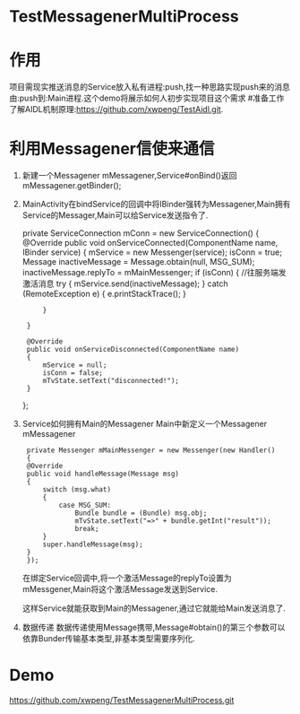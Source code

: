 # TestMessagenerMultiProcess
# 作用
项目需现实推送消息的Service放入私有进程:push,找一种思路实现push来的消息由:push到:Main进程.这个demo将展示如何人初步实现项目这个需求
#准备工作
了解AIDL机制原理:https://github.com/xwpeng/TestAidl.git.
# 利用Messagener信使来通信
1. 新建一个Messagener mMessagener,Service#onBind()返回mMessagener.getBinder();
2. MainActivity在bindService的回调中将IBinder强转为Messagener,Main拥有Service的Messager,Main可以给Service发送指令了.
  
    private ServiceConnection mConn = new ServiceConnection()
    {
        @Override
        public void onServiceConnected(ComponentName name, IBinder service)
        {
            mService = new Messenger(service);
            isConn = true;
            Message inactiveMessage = Message.obtain(null, MSG_SUM);
            inactiveMessage.replyTo = mMainMessenger;
            if (isConn) {
                //往服务端发激活消息
                try {
                    mService.send(inactiveMessage);
                } catch (RemoteException e) {
                    e.printStackTrace();
                }

            }

        }

        @Override
        public void onServiceDisconnected(ComponentName name)
        {
            mService = null;
            isConn = false;
            mTvState.setText("disconnected!");
        }
    };

3. Service如何拥有Main的Messagener
   Main中新定义一个Messagener mMessagener

        private Messenger mMainMessenger = new Messenger(new Handler()
        {
        @Override
        public void handleMessage(Message msg)
        {
            switch (msg.what)
            {
                case MSG_SUM:
                    Bundle bundle = (Bundle) msg.obj;
                    mTvState.setText("=>" + bundle.getInt("result"));
                    break;
            }
            super.handleMessage(msg);
        }
        });

    在绑定Service回调中,将一个激活Message的replyTo设置为mMessgener,Main将这个激活Message发送到Service.

    这样Service就能获取到Main的Messagener,通过它就能给Main发送消息了.

4. 数据传递
   数据传递使用Message携带,Message#obtain()的第三个参数可以依靠Bunder传输基本类型,非基本类型需要序列化.
# Demo
  https://github.com/xwpeng/TestMessagenerMultiProcess.git
